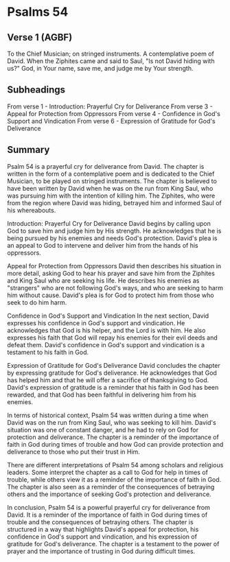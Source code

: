 # Psalms 54

## Verse 1 (AGBF)

To the Chief Musician; on stringed instruments. A contemplative poem of David. When the Ziphites came and said to Saul, "Is not David hiding with us?" God, in Your name, save me, and judge me by Your strength.

## Subheadings

From verse 1 - Introduction: Prayerful Cry for Deliverance
From verse 3 - Appeal for Protection from Oppressors
From verse 4 - Confidence in God's Support and Vindication
From verse 6 - Expression of Gratitude for God's Deliverance

## Summary

Psalm 54 is a prayerful cry for deliverance from David. The chapter is written in the form of a contemplative poem and is dedicated to the Chief Musician, to be played on stringed instruments. The chapter is believed to have been written by David when he was on the run from King Saul, who was pursuing him with the intention of killing him. The Ziphites, who were from the region where David was hiding, betrayed him and informed Saul of his whereabouts.

Introduction: Prayerful Cry for Deliverance
David begins by calling upon God to save him and judge him by His strength. He acknowledges that he is being pursued by his enemies and needs God's protection. David's plea is an appeal to God to intervene and deliver him from the hands of his oppressors.

Appeal for Protection from Oppressors
David then describes his situation in more detail, asking God to hear his prayer and save him from the Ziphites and King Saul who are seeking his life. He describes his enemies as "strangers" who are not following God's ways, and who are seeking to harm him without cause. David's plea is for God to protect him from those who seek to do him harm.

Confidence in God's Support and Vindication
In the next section, David expresses his confidence in God's support and vindication. He acknowledges that God is his helper, and the Lord is with him. He also expresses his faith that God will repay his enemies for their evil deeds and defeat them. David's confidence in God's support and vindication is a testament to his faith in God.

Expression of Gratitude for God's Deliverance
David concludes the chapter by expressing gratitude for God's deliverance. He acknowledges that God has helped him and that he will offer a sacrifice of thanksgiving to God. David's expression of gratitude is a reminder that his faith in God has been rewarded, and that God has been faithful in delivering him from his enemies.

In terms of historical context, Psalm 54 was written during a time when David was on the run from King Saul, who was seeking to kill him. David's situation was one of constant danger, and he had to rely on God for protection and deliverance. The chapter is a reminder of the importance of faith in God during times of trouble and how God can provide protection and deliverance to those who put their trust in Him.

There are different interpretations of Psalm 54 among scholars and religious leaders. Some interpret the chapter as a call to God for help in times of trouble, while others view it as a reminder of the importance of faith in God. The chapter is also seen as a reminder of the consequences of betraying others and the importance of seeking God's protection and deliverance.

In conclusion, Psalm 54 is a powerful prayerful cry for deliverance from David. It is a reminder of the importance of faith in God during times of trouble and the consequences of betraying others. The chapter is structured in a way that highlights David's appeal for protection, his confidence in God's support and vindication, and his expression of gratitude for God's deliverance. The chapter is a testament to the power of prayer and the importance of trusting in God during difficult times.
